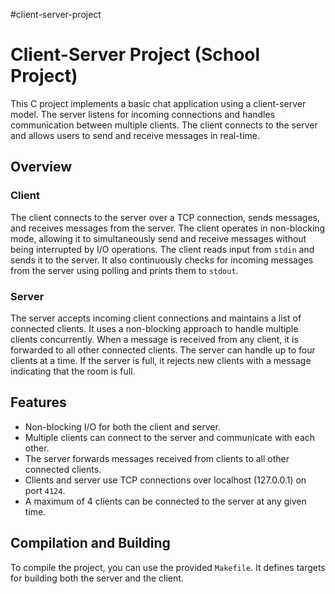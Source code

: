 #client-server-project

# Client-Server Project (School Project)

This C project implements a basic chat application using a client-server model. The server listens for incoming connections and handles communication between multiple clients. The client connects to the server and allows users to send and receive messages in real-time.

## Overview

### Client
The client connects to the server over a TCP connection, sends messages, and receives messages from the server. The client operates in non-blocking mode, allowing it to simultaneously send and receive messages without being interrupted by I/O operations. The client reads input from `stdin` and sends it to the server. It also continuously checks for incoming messages from the server using polling and prints them to `stdout`.

### Server
The server accepts incoming client connections and maintains a list of connected clients. It uses a non-blocking approach to handle multiple clients concurrently. When a message is received from any client, it is forwarded to all other connected clients. The server can handle up to four clients at a time. If the server is full, it rejects new clients with a message indicating that the room is full.

## Features
- Non-blocking I/O for both the client and server.
- Multiple clients can connect to the server and communicate with each other.
- The server forwards messages received from clients to all other connected clients.
- Clients and server use TCP connections over localhost (127.0.0.1) on port `4124`.
- A maximum of 4 clients can be connected to the server at any given time.

## Compilation and Building

To compile the project, you can use the provided `Makefile`. It defines targets for building both the server and the client.



